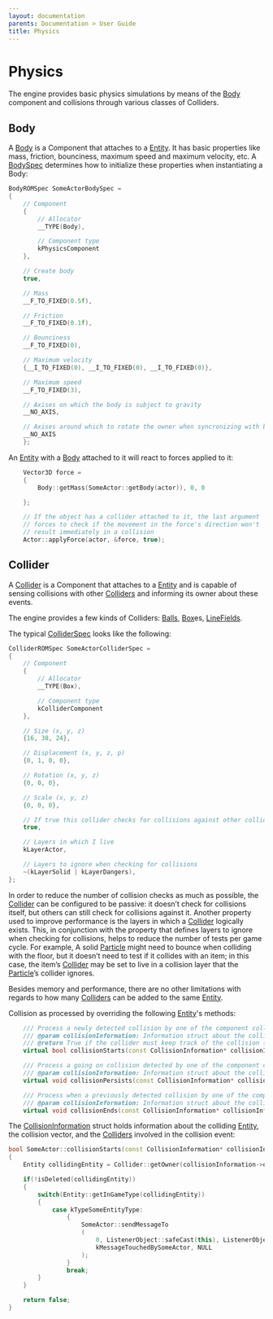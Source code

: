```yaml
---
layout: documentation
parents: Documentation > User Guide
title: Physics
---
```


# Physics

The engine provides basic physics simulations by means of the [Body](/documentation/api/class-body/) component and collisions through various classes of Colliders.

## Body

A [Body](/documentation/api/class-body/) is a Component that attaches to a [Entity](/documentation/api/class-entity/). It has basic properties like mass, friction, bounciness, maximum speed and maximum velocity, etc. A [BodySpec](/documentation/api/class-bodyspec/) determines how to initialize these properties when instantiating a Body:

```cpp
BodyROMSpec SomeActorBodySpec =
{
    // Component
    {
        // Allocator
        __TYPE(Body),

        // Component type
        kPhysicsComponent
    },

    // Create body
    true,

    // Mass
    __F_TO_FIXED(0.5f),

    // Friction
    __F_TO_FIXED(0.1f),

    // Bounciness
    __F_TO_FIXED(0),

    // Maximum velocity
    {__I_TO_FIXED(0), __I_TO_FIXED(0), __I_TO_FIXED(0)},

    // Maximum speed
    __F_TO_FIXED(3),

    // Axises on which the body is subject to gravity
    __NO_AXIS,

    // Axises around which to rotate the owner when syncronizing with body
    __NO_AXIS
    };
```

An [Entity](/documentation/api/class-entity/) with a [Body](/documentation/api/class-body/) attached to it will react to forces applied to it:

```cpp
    Vector3D force =
    {
        Body::getMass(SomeActor::getBody(actor)), 0, 0

    };

    // If the object has a collider attached to it, the last argument
    // forces to check if the movement in the force's direction won't
    // result immediately in a collision
    Actor::applyForce(actor, &force, true);
```

## Collider

A [Collider](/documentation/api/class-collider/) is a Component that attaches to a [Entity](/documentation/api/class-entity/) and is capable of sensing collisions with other [Colliders](/documentation/api/class-collider/) and informing its owner about these events.

The engine provides a few kinds of Colliders: [Balls](/documentation/api/class-ball/), [Box](/documentation/api/class-box/)es, [LineFields](/documentation/api/class-linefield/).

The typical [ColliderSpec](/documentation/api/class-colliderspec/) looks like the following:

```cpp
ColliderROMSpec SomeActorColliderSpec =
{
    // Component
    {
        // Allocator
        __TYPE(Box),

        // Component type
        kColliderComponent
    },

    // Size (x, y, z)
    {16, 38, 24},

    // Displacement (x, y, z, p)
    {0, 1, 0, 0},

    // Rotation (x, y, z)
    {0, 0, 0},

    // Scale (x, y, z)
    {0, 0, 0},

    // If true this collider checks for collisions against other colliders
    true,

    // Layers in which I live
    kLayerActor,

    // Layers to ignore when checking for collisions
    ~(kLayerSolid | kLayerDangers),
};
```

In order to reduce the number of collision checks as much as possible, the [Collider](/documentation/api/class-collider/) can be configured to be passive: it doesn’t check for collisions itself, but others can still check for collisions against it. Another property used to improve performance is the layers in which a [Collider](/documentation/api/class-collider/) logically exists. This, in conjunction with the property that defines layers to ignore when checking for collisions, helps to reduce the number of tests per game cycle. For example, A solid [Particle](/documentation/api/class-particle/) might need to bounce when colliding with the floor, but it doesn’t need to test if it collides with an item; in this case, the item’s [Collider](/documentation/api/class-collider/) may be set to live in a collision layer that the [Particle](/documentation/api/class-particle/)’s collider ignores.

Besides memory and performance, there are no other limitations with regards to how many [Colliders](/documentation/api/class-collider/) can be added to the same [Entity](/documentation/api/class-entity/).

Collision as processed by overriding the following [Entity](/documentation/api/class-entity/)'s methods:

```cpp
    /// Process a newly detected collision by one of the component colliders.
    /// @param collisionInformation: Information struct about the collision to resolve
    /// @return True if the collider must keep track of the collision to detect if it persists and when it ends; false otherwise
    virtual bool collisionStarts(const CollisionInformation* collisionInformation);

    /// Process a going on collision detected by one of the component colliders.
    /// @param collisionInformation: Information struct about the collision to resolve
    virtual void collisionPersists(const CollisionInformation* collisionInformation);

    /// Process when a previously detected collision by one of the component colliders stops.
    /// @param collisionInformation: Information struct about the collision to resolve
    virtual void collisionEnds(const CollisionInformation* collisionInformation);
```

The [CollisionInformation](/documentation/api/class-collisioninformation/) struct holds information about the colliding [Entity](/documentation/api/class-entity/), the collision vector, and the [Colliders](/documentation/api/class-collider/) involved in the collision event:

```cpp
bool SomeActor::collisionStarts(const CollisionInformation* collisionInformation __attribute__ ((unused)))
{
    Entity collidingEntity = Collider::getOwner(collisionInformation->otherCollider);

    if(!isDeleted(collidingEntity))
    {
        switch(Entity::getInGameType(collidingEntity))
        {
            case kTypeSomeEntityType:
                {
                    SomeActor::sendMessageTo
                    (
                        0, ListenerObject::safeCast(this), ListenerObject::safeCast(collidingEntity),
                        kMessageTouchedBySomeActor, NULL
                    );
                }
                break;
        }
    }

    return false;
}
```
